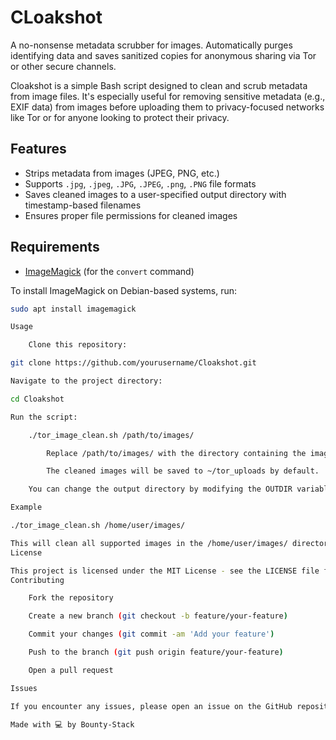 # CLoakshot
A no-nonsense metadata scrubber for images. Automatically purges identifying data and saves sanitized copies for anonymous sharing via Tor or other secure channels.

Cloakshot is a simple Bash script designed to clean and scrub metadata from image files. It's especially useful for removing sensitive metadata (e.g., EXIF data) from images before uploading them to privacy-focused networks like Tor or for anyone looking to protect their privacy.

## Features

- Strips metadata from images (JPEG, PNG, etc.)
- Supports `.jpg`, `.jpeg`, `.JPG`, `.JPEG`, `.png`, `.PNG` file formats
- Saves cleaned images to a user-specified output directory with timestamp-based filenames
- Ensures proper file permissions for cleaned images

## Requirements

- [ImageMagick](https://imagemagick.org/) (for the `convert` command)

To install ImageMagick on Debian-based systems, run:
```bash
sudo apt install imagemagick

Usage

    Clone this repository:

git clone https://github.com/yourusername/Cloakshot.git

Navigate to the project directory:

cd Cloakshot

Run the script:

    ./tor_image_clean.sh /path/to/images/

        Replace /path/to/images/ with the directory containing the images you want to clean.

        The cleaned images will be saved to ~/tor_uploads by default.

    You can change the output directory by modifying the OUTDIR variable in the script.

Example

./tor_image_clean.sh /home/user/images/

This will clean all supported images in the /home/user/images/ directory save the cleaned versions to ~/tor_uploads.
License

This project is licensed under the MIT License - see the LICENSE file for details.
Contributing

    Fork the repository

    Create a new branch (git checkout -b feature/your-feature)

    Commit your changes (git commit -am 'Add your feature')

    Push to the branch (git push origin feature/your-feature)

    Open a pull request

Issues

If you encounter any issues, please open an issue on the GitHub repository, and I’ll address it as soon as possible.

Made with 💻 by Bounty-Stack 
